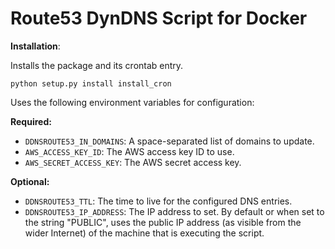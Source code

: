 # Route53 DynDNS Script for Docker

**Installation**:

Installs the package and its crontab entry.

```
python setup.py install install_cron
```

Uses the following environment variables for configuration:

**Required:**

 - `DDNSROUTE53_IN_DOMAINS`: A space-separated list of domains to update.
 - `AWS_ACCESS_KEY_ID`: The AWS access key ID to use.
 - `AWS_SECRET_ACCESS_KEY`: The AWS secret access key.
 
**Optional:**

 - `DDNSROUTE53_TTL`: The time to live for the configured DNS entries.
 - `DDNSROUTE53_IP_ADDRESS`: The IP address to set. By default or when set to the string "PUBLIC", uses the public IP address (as visible from the wider Internet) of the machine that is executing the script.